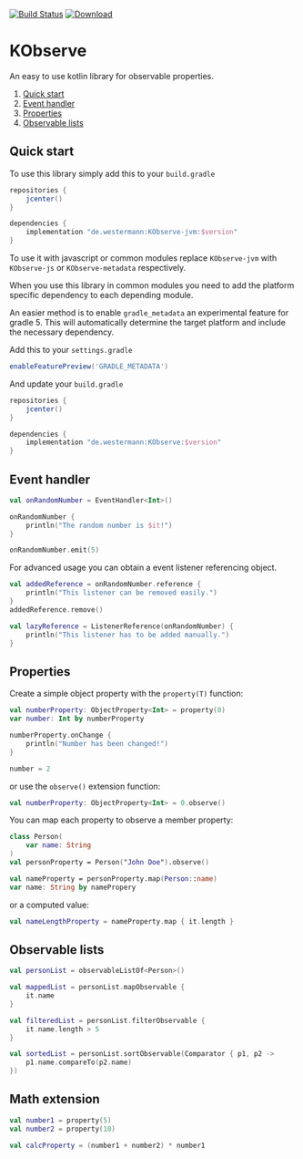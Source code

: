 [![Build Status](https://travis-ci.org/pixix4/KObserve.svg?branch=master)](https://travis-ci.org/pixix4/KObserve)
[![Download](https://api.bintray.com/packages/pixix4/maven/KObserve/images/download.svg) ](https://bintray.com/pixix4/maven/KObserve/_latestVersion)

# KObserve
An easy to use kotlin library for observable properties.

1. [Quick start](#quick-start)
2. [Event handler](#event-handler)
3. [Properties](#properties)
4. [Observable lists](#observable-lists)

## Quick start
To use this library simply add this to your `build.gradle`
```groovy
repositories {
    jcenter()
}

dependencies {
    implementation "de.westermann:KObserve-jvm:$version"
}
```

To use it with javascript or common modules replace `KObserve-jvm` with `KObserve-js` or `KObserve-metadata` respectively.

When you use this library in common modules you need to add the platform specific dependency to each depending module.

An easier method is to enable `gradle_metadata` an experimental feature for gradle 5. This will automatically determine the target platform and include the necessary dependency.

Add this to your `settings.gradle`
```groovy
enableFeaturePreview('GRADLE_METADATA')
```

And update your `build.gradle`

```groovy
repositories {
    jcenter()
}

dependencies {
    implementation "de.westermann:KObserve:$version"
}
```

## Event handler

```kotlin
val onRandomNumber = EventHandler<Int>()

onRandomNumber {
    println("The random number is $it!")
}

onRandomNumber.emit(5)
```

For advanced usage you can obtain a event listener referencing object.

```kotlin
val addedReference = onRandomNumber.reference {
    println("This listener can be removed easily.")
}
addedReference.remove()

val lazyReference = ListenerReference(onRandomNumber) {
    println("This listener has to be added manually.")
}
```

## Properties

Create a simple object property with the `property(T)` function:
```kotlin
val numberProperty: ObjectProperty<Int> = property(0)
var number: Int by numberProperty

numberProperty.onChange {
    println("Number has been changed!")
}

number = 2
```

or use the `observe()` extension function:
```kotlin
val numberProperty: ObjectProperty<Int> = 0.observe()
```

You can map each property to observe a member property:
```kotlin
class Person(
    var name: String
)
val personProperty = Person("John Doe").observe()

val nameProperty = personProperty.map(Person::name)
var name: String by namePropery
```

or a computed value:
```kotlin
val nameLengthProperty = nameProperty.map { it.length }
```

## Observable lists
```kotlin
val personList = observableListOf<Person>()

val mappedList = personList.mapObservable {
    it.name
}

val filteredList = personList.filterObservable {
    it.name.length > 5
}

val sortedList = personList.sortObservable(Comparator { p1, p2 -> 
    p1.name.compareTo(p2.name)
})
```

## Math extension
```kotlin
val number1 = property(5)
val number2 = property(10)

val calcProperty = (number1 + number2) * number1
```
